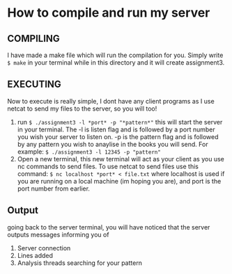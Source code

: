 # How to compile and run my server

## COMPILING
I have made a make file which will run the compilation for you. Simply write `$ make` in your terminal while in this directory and it will create assignment3.

## EXECUTING
Now to execute is really simple, I dont have any client programs as I use netcat to send my files to the server, so you will too! 
1. run `$ ./assignment3 -l *port* -p "*pattern*"`
    this will start the server in your terminal. The -l is listen flag and is followed by a port number you wish your server to listen on. -p is the pattern flag and is followed by any pattern you wish to anaylise in the books you will send. For example:
    `$ ./assignment3 -l 12345 -p "pattern"`
2. Open a new terminal, this new terminal will act as your client as you use nc commands to send files. To use netcat to send files use this command:
    `$ nc localhost *port* < file.txt`
    where localhost is used if you are running on a local machine (im hoping you are), and port is the port number from earlier. 

## Output

going back to the server terminal, you will have noticed that the server outputs messages informing you of 
1. Server connection
2. Lines added
3. Analysis threads searching for your pattern